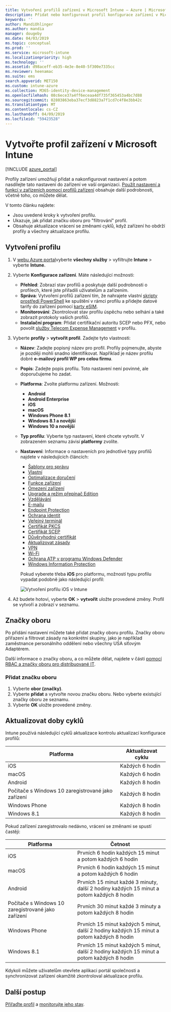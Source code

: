 ```yaml
---
title: Vytvoření profilů zařízení v Microsoft Intune – Azure | Microsoft Docs
description: Přidat nebo konfigurovat profil konfigurace zařízení v Microsoft Intune. Vyberte typ platformy, nakonfigurujte nastavení a přidejte značku oboru.
keywords: ''
author: MandiOhlinger
ms.author: mandia
manager: dougeby
ms.date: 04/03/2019
ms.topic: conceptual
ms.prod: ''
ms.service: microsoft-intune
ms.localizationpriority: high
ms.technology: ''
ms.assetid: d98aceff-eb35-4e3e-8e40-5f300e7335cc
ms.reviewer: heenamac
ms.suite: ems
search.appverid: MET150
ms.custom: intune-azure
ms.collection: M365-identity-device-management
ms.openlocfilehash: 08c6ece37a4ff6eceaa4df735f365453a4bc7d88
ms.sourcegitcommit: 02803863eba37ecf3d8823a7f1cd7c4f8e3bb42c
ms.translationtype: MT
ms.contentlocale: cs-CZ
ms.lasthandoff: 04/09/2019
ms.locfileid: "59423528"
---
```

# <a name="create-a-device-profile-in-microsoft-intune"></a>Vytvořte profil zařízení v Microsoft Intune

[!INCLUDE [azure_portal](./includes/azure_portal.md)]

Profily zařízení umožňují přidat a nakonfigurovat nastavení a potom nasdílejte tato nastavení do zařízení ve vaší organizaci. [Použít nastavení a funkcí v zařízeních pomocí profilů zařízení](device-profiles.md) obsahuje další podrobnosti, včetně toho, co můžete dělat.

V tomto článku najdete:

- Jsou uvedené kroky k vytvoření profilu.
- Ukazuje, jak přidat značku oboru pro "filtrování" profil.
- Obsahuje aktualizace vrácení se změnami cyklů, když zařízení ho obdrží profily a všechny aktualizace profilu.

## <a name="create-the-profile"></a>Vytvoření profilu

1. V [webu Azure portal](https://portal.azure.com)vyberte **všechny služby** > vyfiltrujte **Intune** > vyberte **Intune**.

2. Vyberte **Konfigurace zařízení**. Máte následující možnosti:

    - **Přehled**: Zobrazí stav profilů a poskytuje další podrobnosti o profilech, které jste přiřadili uživatelům a zařízením.
    - **Správa**: Vytvoření profilů zařízení tím, že nahrajete vlastní [skripty prostředí PowerShell](intune-management-extension.md) ke spuštění v rámci profilu a přidejte datové tarify do zařízení pomocí [karty eSIM](esim-device-configuration.md).
    - **Monitorování**: Zkontrolovat stav profilu úspěchu nebo selhání a také zobrazit protokoly vašich profilů.
    - **Instalační program**: Přidat certifikační autoritu SCEP nebo PFX, nebo povolit [služby Telecom Expense Management](telecom-expenses-monitor.md) v profilu.

3. Vyberte **profily** > **vytvořit profil**. Zadejte tyto vlastnosti:

   - **Název**: Zadejte popisný název pro profil. Profily pojmenujte, abyste je později mohli snadno identifikovat. Například je název profilu dobré **e-mailový profil WP pro celou firmu**.
   - **Popis**: Zadejte popis profilu. Toto nastavení není povinné, ale doporučujeme ho zadat.
   - **Platforma**: Zvolte platformu zařízení. Možnosti:  

       - **Android**
       - **Android Enterprise**
       - **iOS**
       - **macOS**
       - **Windows Phone 8.1**
       - **Windows 8.1 a novější**
       - **Windows 10 a novější**

   - **Typ profilu**: Vyberte typ nastavení, které chcete vytvořit. V zobrazeném seznamu závisí **platformy** zvolíte.
   - **Nastavení**: Informace o nastaveních pro jednotlivé typy profilů najdete v následujících článcích:

       - [Šablony pro správu](administrative-templates-windows.md)
       - [Vlastní](custom-settings-configure.md)
       - [Optimalizace doručení](delivery-optimization-windows.md)
       - [Funkce zařízení](device-features-configure.md)
       - [Omezení zařízení](device-restrictions-configure.md)
       - [Upgrade a režim přepínač Edition](edition-upgrade-configure-windows-10.md)
       - [Vzdělávání](education-settings-configure.md)
       - [E-mailu](email-settings-configure.md)
       - [Endpoint Protection](endpoint-protection-configure.md)
       - [Ochrana identit](identity-protection-configure.md)  
       - [Veřejný terminál](kiosk-settings.md)
       - [Certifikát PKCS](certficates-pfx-configure.md)
       - [Certifikát SCEP](certificates-scep-configure.md)
       - [Důvěryhodný certifikát](certificates-configure.md)
       - [Aktualizovat zásady](software-updates-ios.md)
       - [VPN](vpn-settings-configure.md)
       - [Wi-Fi](wi-fi-settings-configure.md)
       - [Ochrana ATP v programu Windows Defender](advanced-threat-protection.md)
       - [Windows Information Protection](windows-information-protection-configure.md)

     Pokud vyberete třeba **iOS** pro platformu, možností typu profilu vypadat podobně jako následující profil:

     ![Vytvoření profilu iOS v Intune](./media/create-device-profile.png)

4. Až budete hotovi, vyberte **OK** > **vytvořit** uložte provedené změny. Profil se vytvoří a zobrazí v seznamu.

## <a name="scope-tags"></a>Značky oboru

Po přidání nastavení můžete také přidat značky oboru profilu. Značky oboru přiřazení a filtrovat zásady na konkrétní skupiny, jako je například zaměstnance personálního oddělení nebo všechny USA síťovým Adaptérem.

Další informace o značky oboru, a co můžete dělat, najdete v části [pomocí RBAC a značky oboru pro distribuované IT](scope-tags.md).

### <a name="add-a-scope-tag"></a>Přidat značku oboru

1. Vyberte **obor (značky)**.
2. Vyberte **přidat** a vytvořte novou značku oboru. Nebo vyberte existující značky oboru ze seznamu.
3. Vyberte **OK** uložte provedené změny.

## <a name="refresh-cycle-times"></a>Aktualizovat doby cyklů

Intune používá následující cyklů aktualizace kontrolu aktualizací konfigurace profilů:

| Platforma | Aktualizovat cyklu|
| --- | --- |
| iOS | Každých 6 hodin |
| macOS | Každých 6 hodin |
| Android | Každých 8 hodin |
| Počítače s Windows 10 zaregistrované jako zařízení | Každých 8 hodin |
| Windows Phone | Každých 8 hodin |
| Windows 8.1 | Každých 8 hodin |

Pokud zařízení zaregistrovalo nedávno, vrácení se změnami se spustí častěji:

| Platforma | Četnost |
| --- | --- |
| iOS | Prvních 6 hodin každých 15 minut a potom každých 6 hodin |  
| macOS | Prvních 6 hodin každých 15 minut a potom každých 6 hodin | 
| Android | Prvních 15 minut každé 3 minuty, další 2 hodiny každých 15 minut a potom každých 8 hodin | 
| Počítače s Windows 10 zaregistrované jako zařízení | Prvních 30 minut každé 3 minuty a potom každých 8 hodin | 
| Windows Phone | Prvních 15 minut každých 5 minut, další 2 hodiny každých 15 minut a potom každých 8 hodin | 
| Windows 8.1 | Prvních 15 minut každých 5 minut, další 2 hodiny každých 15 minut a potom každých 8 hodin | 

Kdykoli můžete uživatelům otevřete aplikaci portál společnosti a synchronizovat zařízení okamžitě zkontroloval aktualizace profilu.

## <a name="next-steps"></a>Další postup

[Přiřaďte profil](device-profile-assign.md) a [monitorujte jeho stav](device-profile-monitor.md).
